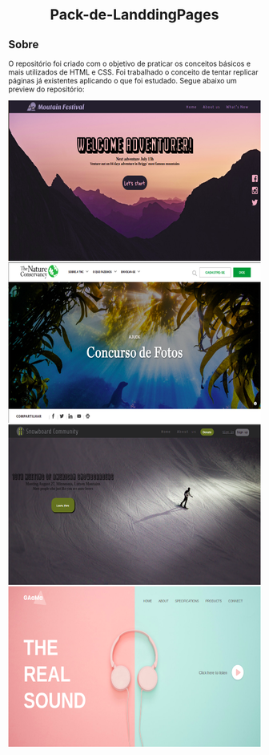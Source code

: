 <h1 align="center"> Pack-de-LanddingPages </h1> 

 ## Sobre
 O repositório foi criado com o objetivo de praticar os conceitos básicos e mais utilizados de HTML e CSS. Foi trabalhado o conceito de tentar replicar páginas já existentes aplicando o que foi estudado. Segue abaixo um preview do repositório:
 
 <div align="center">
     <img height="320em" src="Doc/moutain.png"/>
 <div>
   <div align="center">
     <img height="320em" src="Doc/natureCompany.png"/>
 <div>
   <div align="center">
     <img height="320em" src="Doc/snowboard.png"/>
 <div>
   <div align="center">
     <img height="320em" src="Doc/soundWeb.png"/>
 <div>
